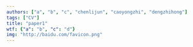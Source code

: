 ```yaml
---
authors: ["a", "b", "c", "chenlijun", "caoyongzhi", "dengzhihong"]
tags: ["CV"]
title: "paper1"
wtf: {"a": "b", "c": "d"}
img: "http://baidu.com/favicon.png"
---
```


